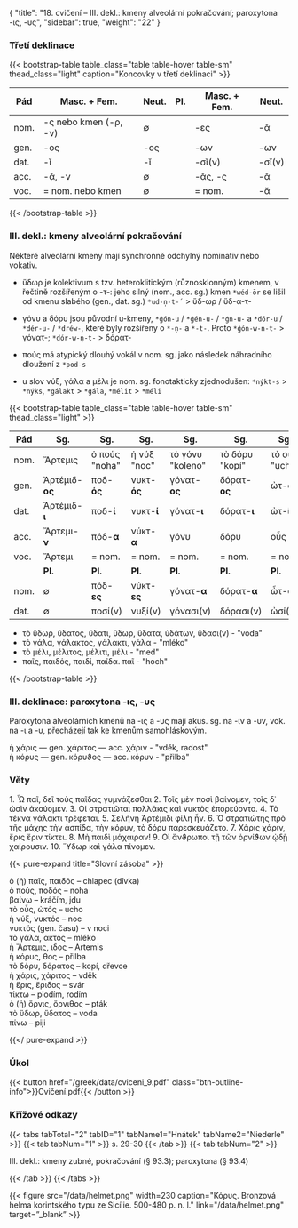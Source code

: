 {
    "title": "18. cvičení – III. dekl.: kmeny alveolární pokračování; paroxytona -ις, -υς",
    "sidebar": true,
    "weight": "22"
}

### Třetí deklinace

{{< bootstrap-table table_class="table table-hover table-sm" thead_class="light" caption="Koncovky v třetí deklinaci" >}}

| Pád  | Masc. + Fem.          | Neut. | Pl.  | Masc. + Fem. | Neut.  |
| ---- | --------------------- | ----- | ---- | ------------ | ------ |
| nom. | -ς nebo kmen (-ρ, -ν) | ∅     |      | -ες          | -ᾰ     |
| gen. | -ος                   | -ος   |      | -ων          | -ων    |
| dat. | -ῐ                    | -ῐ    |      | -σῐ(ν)       | -σῐ(ν) |
| acc. | -ᾰ, -ν                | ∅     |      | -ᾰς, -ς      | -ᾰ     |
| voc. | = nom. nebo kmen      | ∅     |      | = nom.       | -ᾰ     |

 {{< /bootstrap-table >}}



### III. dekl.: kmeny alveolární pokračování

Některé alveolární kmeny mají synchronně odchylný nominativ nebo vokativ. 

- ὕδωρ je kolektivum s tzv. heteroklitickým (různosklonným) kmenem, v řečtině rozšířeným o -τ-: jeho silný (nom., acc. sg.)  kmen `*wéd-ōr` se lišil od kmenu slabého (gen., dat. sg.) `*ud-n̩-t-´` > ὕδ-ωρ / ὕδ-α-τ-  

- γόνυ a δόρυ jsou původní u-kmeny, `*ģón-u` / `*ģén-u-` / `*ģn-u-` a `*dór-u` / `*dér-u-` / `*dréw-`, které byly rozšířeny o `*-n̩-` a `*-t-`. Proto `*ģón-w-n̩-t-` > γόνατ-; `*dór-w-n̩-t-` > δόρατ-

- πούς má atypický dlouhý vokál v nom. sg. jako následek náhradního dloužení z `*pod-s`

- u slov νύξ, γάλα a μέλι je nom. sg. fonotakticky zjednodušen: `*nýkt-s` > `*nýks`, `*gálakt` > `*gála`, `*mélit` > `*méli` 

{{< bootstrap-table table_class="table table-hover table-sm" thead_class="light" >}}

| Pád  | Sg.            | Sg.           | Sg.         | Sg.              | Sg.            | Sg.           |
| ---- | -------------- | ------------- | ----------- | ---------------- | -------------- | ------------- |
| nom. | Ἄρτεμις        | ὁ πούς "noha" | ἡ νύξ "noc" | τὸ γόνυ "koleno" | τὸ δόρυ "kopí" | τὸ οὖς "ucho" |
| gen. | Ἀρτέμιδ-**ος** | ποδ-**ός**    | νυκτ-**ός** | γόνατ-**ος**     | δόρατ-**ος**   | ὠτ-**ός**     |
| dat. | Ἀρτέμιδ-**ι**  | ποδ-**ί**     | νυκτ-**ί**  | γόνατ-**ι**      | δόρατ-**ι**    | ὠτ-**ί**      |
| acc. | Ἄρτεμι-**ν**   | πόδ-**α**     | νύκτ-**α**  | γόνυ             | δόρυ           | οὖς           |
| voc. | Ἄρτεμι         | = nom.        | = nom.      | = nom.           | = nom.         | = nom.        |
|      | **Pl.**        | **Pl.**       | **Pl.**     | **Pl.**          | **Pl.**        | **Pl.**       |
| nom. | ∅              | πόδ-**ες**    | νύκτ-**ες** | γόνατ-**α**      | δόρατ-**α**    | ὦτ-**α**      |
| dat. | ∅              | ποσί(ν)       | νυξί(ν)     | γόνασι(ν)        | δόρασι(ν)      | ὠσί(ν)        |

- τὸ ὕδωρ, ὕδατος, ὕδατι, ὕδωρ, ὕδατα, ὑδάτων, ὕδασι(ν) - "voda"
- τὸ γάλα, γάλακτος, γάλακτι, γάλα - "mléko"
- τὸ μέλι, μέλιτος, μέλιτι, μέλι - "med"
- παῖς, παιδός, παιδί, παῖδα. παῖ - "hoch"

{{< /bootstrap-table >}}



### III. deklinace: paroxytona -ις, -υς

Paroxytona alveolárních kmenů na -ις a -υς mají akus. sg. na -ιν a -υv, vok. na -ι a -υ, přecházejí tak ke kmenům samohláskovým.

ἡ χάρις — gen. χάριτος — acc. χάριν - "vděk, radost"  
ἡ κόρυς — gen. κόρυϑος — acc. κόρυν - "přilba"



### Věty 

1\. Ὦ παῖ, δεῖ τοὺς παῖδας γυμνάζεσθαι 2. Τοῖς μὲν ποσὶ βαίνομεν, τοῖς δ᾽ ὠσὶν ἀκούομεν. 3. Οἱ στρατιῶται πολλάκις καὶ νυκτὸς ἐπορεύοντο. 4. Τὰ τέκνα γάλακτι τρέφεται. 5. Σελήνη Ἀρτέμιδι φίλη ἦν. 6. Ὁ στρατιώτης πρὸ τῆς μάχης τὴν ἀσπίδα, τὴν κόρυν, τὸ δόρυ παρεσκευάζετο. 7. Χάρις χάριν, ἔρις ἔριν τίκτει. 8. Μὴ παιδὶ μάχαιραν! 9. Οἱ ἄνϑρωποι τῇ τῶν ὀρνίϑων ᾠδῇ χαίρουσιν. 10. Ὕδωρ καὶ γάλα πίνομεν.

{{< pure-expand title="Slovní zásoba" >}}      

ὁ (ἡ) παῖς, παιδός – chlapec (dívka)  
ὁ πούς, ποδός – noha  
βαίνω –  kráčím, jdu  
τὸ οὖς, ὠτός – ucho  
ἡ νύξ, νυκτός – noc  
νυκτός (gen. času) – v noci  
τὸ γάλα, ακτος – mléko  
ἡ Ἄρτεμις, ιδος – Artemis  
ἡ κόρυς, θος – přilba  
τὸ δόρυ, δόρατος – kopí, dřevce  
ἡ χάρις, χάριτος – vděk  
ἡ ἔρις, ἔριδος – svár  
τίκτω – plodím, rodím  
ὁ (ἡ) ὄρνις, ὄρνιθος – pták  
τὸ ὕδωρ, ὕδατος – voda  
πίνω – piji  

{{</ pure-expand >}}

### Úkol

{{< button href="/greek/data/cviceni_9.pdf" class="btn-outline-info">}}Cvičení.pdf{{< /button >}}



### Křížové odkazy

{{< tabs tabTotal="2" tabID="1" tabName1="Hnátek" tabName2="Niederle" >}}
{{< tab tabNum="1" >}}
s. 29-30
{{< /tab >}}
{{< tab tabNum="2" >}}

III. dekl.: kmeny zubné, pokračování (§  93.3); paroxytona (§ 93.4)

{{< /tab >}}
{{< /tabs >}}

{{< figure src="/data/helmet.png" width=230 caption="Κόρυς. Bronzová helma korintského typu ze Sicílie. 500-480 p. n. l." link="/data/helmet.png" target=”_blank” >}}